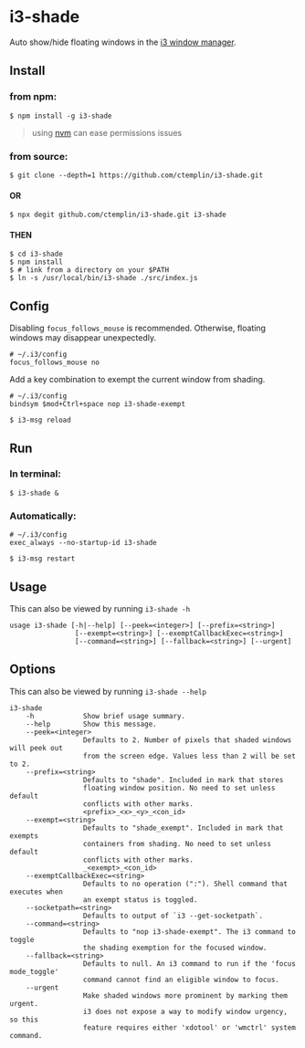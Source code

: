 # i3-shade
Auto show/hide floating windows in the [i3 window manager](https://github.com/i3/i3).

## Install
### from npm:
~~~
$ npm install -g i3-shade
~~~

>using [nvm](https://github.com/nvm-sh/nvm) can ease permissions issues

### from source:

~~~
$ git clone --depth=1 https://github.com/ctemplin/i3-shade.git
~~~

#### OR

~~~
$ npx degit github.com/ctemplin/i3-shade.git i3-shade
~~~

#### THEN

~~~
$ cd i3-shade
$ npm install
$ # link from a directory on your $PATH
$ ln -s /usr/local/bin/i3-shade ./src/index.js
~~~

## Config
Disabling `focus_follows_mouse` is recommended. Otherwise, floating windows may disappear unexpectedly.
~~~
# ~/.i3/config
focus_follows_mouse no
~~~

Add a key combination to exempt the current window from shading.
~~~
# ~/.i3/config
bindsym $mod+Ctrl+space nop i3-shade-exempt
~~~

~~~
$ i3-msg reload
~~~


## Run
### In terminal:
~~~
$ i3-shade &
~~~
### Automatically:
~~~
# ~/.i3/config
exec_always --no-startup-id i3-shade
~~~

~~~
$ i3-msg restart
~~~

## Usage
This can also be viewed by running `i3-shade -h`
<!-- Following block included by build script. Edit in src/help.js -->
~~~
usage i3-shade [-h|--help] [--peek=<integer>] [--prefix=<string>]
                [--exempt=<string>] [--exemptCallbackExec=<string>]
                [--command=<string>] [--fallback=<string>] [--urgent]
~~~

## Options
This can also be viewed by running `i3-shade --help`
<!-- Following block included by build script. Edit in src/help.js -->
~~~
i3-shade
    -h            Show brief usage summary.
    --help        Show this message.
    --peek=<integer>
                  Defaults to 2. Number of pixels that shaded windows will peek out
                  from the screen edge. Values less than 2 will be set to 2.
    --prefix=<string>
                  Defaults to "shade". Included in mark that stores 
                  floating window position. No need to set unless default
                  conflicts with other marks.
                  <prefix>_<x>_<y>_<con_id> 
    --exempt=<string>
                  Defaults to "shade_exempt". Included in mark that exempts
                  containers from shading. No need to set unless default
                  conflicts with other marks.
                  _<exempt>_<con_id> 
    --exemptCallbackExec=<string>
                  Defaults to no operation (":"). Shell command that executes when
                  an exempt status is toggled.
    --socketpath=<string>
                  Defaults to output of `i3 --get-socketpath`.
    --command=<string>
                  Defaults to "nop i3-shade-exempt". The i3 command to toggle
                  the shading exemption for the focused window. 
    --fallback=<string>
                  Defaults to null. An i3 command to run if the 'focus mode_toggle'
                  command cannot find an eligible window to focus.
    --urgent
                  Make shaded windows more prominent by marking them urgent.
                  i3 does not expose a way to modify window urgency, so this
                  feature requires either 'xdotool' or 'wmctrl' system command.
~~~
